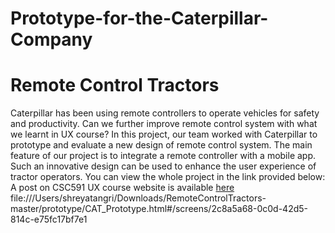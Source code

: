 # Prototype-for-the-Caterpillar-Company
# Remote Control Tractors
Caterpillar has been using remote controllers to operate vehicles for safety and productivity. Can we further improve remote control system with what we learnt in UX course? In this project, our team worked with Caterpillar to prototype and evaluate a new design of remote control system. The main feature of our project is to integrate a remote controller with a mobile app. Such an innovative design can be used to enhance the user experience of tractor operators.
You can view the whole project in the link provided below:
A post on CSC591 UX course website is available [here](http://uxclass.csc.ncsu.edu/2020/05/project-remote-control-tractors-team-2.html)
file:///Users/shreyatangri/Downloads/RemoteControlTractors-master/prototype/CAT_Prototype.html#/screens/2c8a5a68-0c0d-42d5-814c-e75fc17bf7e1
